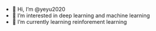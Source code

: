 - 👋 Hi, I’m @yeyu2020
- 👀 I’m interested in deep learning and machine learning
- 🌱 I’m currently learning reinforement learning 

<!---
yeyu2020/yeyu2020 is a ✨ special ✨ repository because its `README.md` (this file) appears on your GitHub profile.
You can click the Preview link to take a look at your changes.
--->
